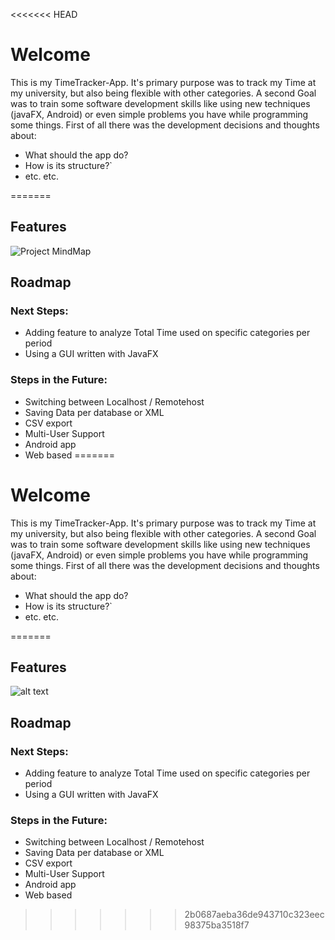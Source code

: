 <<<<<<< HEAD
# Welcome

This is my TimeTracker-App. It's primary purpose was to track my Time at my university, but also being flexible with other categories. A second Goal was to train some software development skills like using new techniques (javaFX, Android) or even simple problems you have while programming some things. First of all there was the development decisions and thoughts about:

* What should the app do?
* How is its structure?`
* etc. etc.

=======
## Features

![Project MindMap](http://kerberos-grube.de/img/TimeY-WimeY-Mindmap.png)

## Roadmap

### Next Steps:

* Adding feature to analyze Total Time used on specific categories per period
* Using a GUI written with JavaFX

### Steps in the Future:

* Switching between Localhost / Remotehost
* Saving Data per database or XML
* CSV export
* Multi-User Support
* Android app
* Web based
=======
# Welcome

This is my TimeTracker-App. It's primary purpose was to track my Time at my university, but also being flexible with other categories. A second Goal was to train some software development skills like using new techniques (javaFX, Android) or even simple problems you have while programming some things. First of all there was the development decisions and thoughts about:

* What should the app do?
* How is its structure?`
* etc. etc.

=======
## Features

![alt text](http://kerberos-grube.de/img/TimeY-Mindmap.png "Project Mindmap")

## Roadmap

### Next Steps:

* Adding feature to analyze Total Time used on specific categories per period
* Using a GUI written with JavaFX

### Steps in the Future:

* Switching between Localhost / Remotehost
* Saving Data per database or XML
* CSV export
* Multi-User Support
* Android app
* Web based
>>>>>>> 2b0687aeba36de943710c323eec98375ba3518f7
